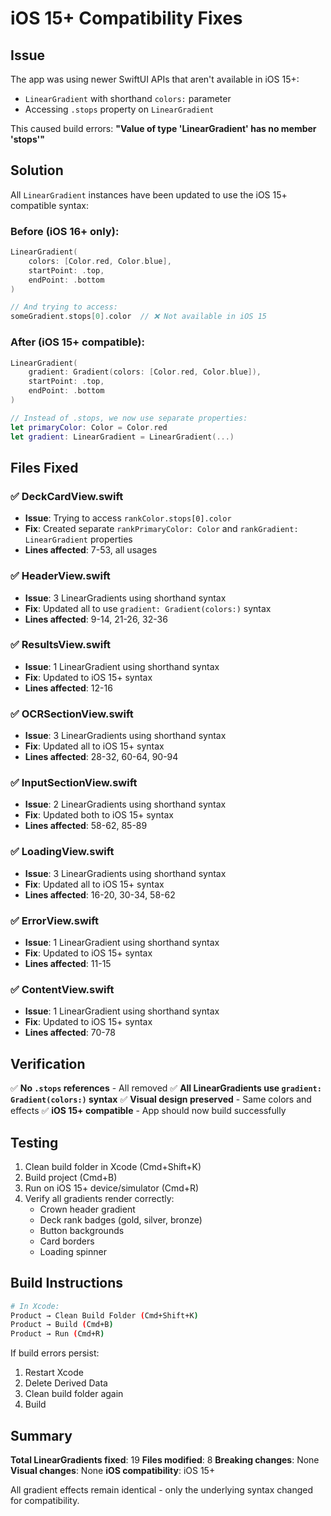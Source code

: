 # iOS 15+ Compatibility Fixes

## Issue
The app was using newer SwiftUI APIs that aren't available in iOS 15+:
- `LinearGradient` with shorthand `colors:` parameter
- Accessing `.stops` property on `LinearGradient`

This caused build errors: **"Value of type 'LinearGradient' has no member 'stops'"**

## Solution
All `LinearGradient` instances have been updated to use the iOS 15+ compatible syntax:

### Before (iOS 16+ only):
```swift
LinearGradient(
    colors: [Color.red, Color.blue],
    startPoint: .top,
    endPoint: .bottom
)

// And trying to access:
someGradient.stops[0].color  // ❌ Not available in iOS 15
```

### After (iOS 15+ compatible):
```swift
LinearGradient(
    gradient: Gradient(colors: [Color.red, Color.blue]),
    startPoint: .top,
    endPoint: .bottom
)

// Instead of .stops, we now use separate properties:
let primaryColor: Color = Color.red
let gradient: LinearGradient = LinearGradient(...)
```

## Files Fixed

### ✅ DeckCardView.swift
- **Issue**: Trying to access `rankColor.stops[0].color`
- **Fix**: Created separate `rankPrimaryColor: Color` and `rankGradient: LinearGradient` properties
- **Lines affected**: 7-53, all usages

### ✅ HeaderView.swift
- **Issue**: 3 LinearGradients using shorthand syntax
- **Fix**: Updated all to use `gradient: Gradient(colors:)` syntax
- **Lines affected**: 9-14, 21-26, 32-36

### ✅ ResultsView.swift
- **Issue**: 1 LinearGradient using shorthand syntax
- **Fix**: Updated to iOS 15+ syntax
- **Lines affected**: 12-16

### ✅ OCRSectionView.swift
- **Issue**: 3 LinearGradients using shorthand syntax
- **Fix**: Updated all to iOS 15+ syntax
- **Lines affected**: 28-32, 60-64, 90-94

### ✅ InputSectionView.swift
- **Issue**: 2 LinearGradients using shorthand syntax
- **Fix**: Updated both to iOS 15+ syntax
- **Lines affected**: 58-62, 85-89

### ✅ LoadingView.swift
- **Issue**: 3 LinearGradients using shorthand syntax
- **Fix**: Updated all to iOS 15+ syntax
- **Lines affected**: 16-20, 30-34, 58-62

### ✅ ErrorView.swift
- **Issue**: 1 LinearGradient using shorthand syntax
- **Fix**: Updated to iOS 15+ syntax
- **Lines affected**: 11-15

### ✅ ContentView.swift
- **Issue**: 1 LinearGradient using shorthand syntax
- **Fix**: Updated to iOS 15+ syntax
- **Lines affected**: 70-78

## Verification

✅ **No `.stops` references** - All removed
✅ **All LinearGradients use `gradient: Gradient(colors:)` syntax**
✅ **Visual design preserved** - Same colors and effects
✅ **iOS 15+ compatible** - App should now build successfully

## Testing
1. Clean build folder in Xcode (Cmd+Shift+K)
2. Build project (Cmd+B)
3. Run on iOS 15+ device/simulator (Cmd+R)
4. Verify all gradients render correctly:
   - Crown header gradient
   - Deck rank badges (gold, silver, bronze)
   - Button backgrounds
   - Card borders
   - Loading spinner

## Build Instructions

```bash
# In Xcode:
Product → Clean Build Folder (Cmd+Shift+K)
Product → Build (Cmd+B)
Product → Run (Cmd+R)
```

If build errors persist:
1. Restart Xcode
2. Delete Derived Data
3. Clean build folder again
4. Build

## Summary

**Total LinearGradients fixed**: 19
**Files modified**: 8
**Breaking changes**: None
**Visual changes**: None
**iOS compatibility**: iOS 15+

All gradient effects remain identical - only the underlying syntax changed for compatibility.
